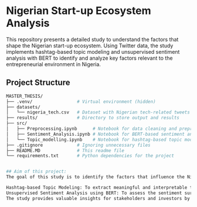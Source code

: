# Nigerian Start-up Ecosystem Analysis

This repository presents a detailed study to understand the factors that shape the Nigerian start-up ecosystem. Using Twitter data, the study implements hashtag-based topic modeling and unsupervised sentiment analysis with BERT to identify and analyze key factors relevant to the entrepreneurial environment in Nigeria.

## Project Structure

```bash
MASTER_THESIS/
├── .venv/                 # Virtual environment (hidden)
├── datasets/
│   └── nigeria_tech.csv   # Dataset with Nigerian tech-related tweets
├── results/               # Directory to store output and results
├── src/
│   ├── Preprocessing.ipynb      # Notebook for data cleaning and preprocessing
│   ├── Sentiment_Analysis.ipynb # Notebook for BERT-based sentiment analysis
│   └── Topic_modelling.ipynb    # Notebook for hashtag-based topic modeling
├── .gitignore             # Ignoring unnecessary files
├── README.MD              # This readme file
└── requirements.txt       # Python dependencies for the project


## Aim of this project:
The goal of this study is to identify the factors that influence the Nigerian start-up ecosystem by leveraging:

Hashtag-based Topic Modeling: To extract meaningful and interpretable topics from tweets.
Unsupervised Sentiment Analysis using BERT: To assess the sentiment surrounding the identified factors.
The study provides valuable insights for stakeholders and investors by uncovering key aspects of the start-up ecosystem, particularly in funding, support, and challenges.
